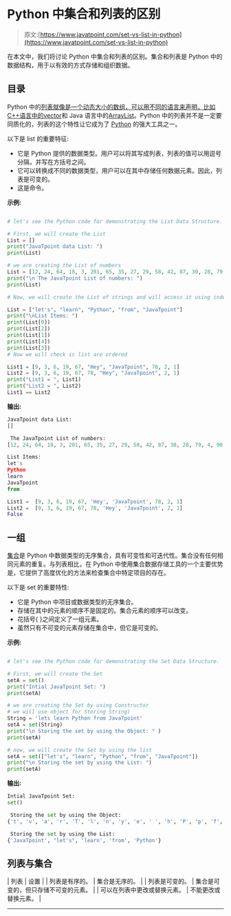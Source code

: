 # Python 中集合和列表的区别

> 原文:[https://www.javatpoint.com/set-vs-list-in-python](https://www.javatpoint.com/set-vs-list-in-python)

在本文中，我们将讨论 Python 中集合和列表的区别。集合和列表是 Python 中的数据结构，用于以有效的方式存储和组织数据。

## 目录

Python 中的[列表就像是一个动态大小的数组，可以用不同的语言来声明，比如 C++语言中的](https://www.javatpoint.com/python-lists)[vector](https://www.javatpoint.com/cpp-vector)和 Java 语言中的[ArrayList](https://www.javatpoint.com/java-arraylist)。Python 中的列表并不是一定要同质化的，列表的这个特性让它成为了 [Python](https://www.javatpoint.com/python-tutorial) 的强大工具之一。

以下是 list 的重要特征:

*   它是 Python 提供的数据类型。用户可以将其写成列表，列表的值可以用逗号分隔，并写在方括号之间。
*   它可以转换成不同的数据类型，用户可以在其中存储任何数据元素。因此，列表是可变的。
*   这是命令。

**示例:**

```py

# let's see the Python code for demonstrating the List Data Structure. 

# First, we will create the List
List = []
print("JavaTpoint data List: ")
print(List)

# we are creating the List of numbers
List = [12, 24, 64, 18, 3, 201, 65, 35, 27, 29, 58, 42, 87, 30, 28, 79, 4, 90]
print("\n The JavaTpoint List of numbers: ")
print(List)

# Now, we will create the List of strings and will access it using index method.

List = ["let's", "learn", "Python", "from", "JavaTpoint"]
print("\nList Items: ")
print(List[0]) 
print(List[2])
print(List[1])
print(List[4])
print(List[3])
# Now we will check is list are ordered

List1 = [9, 3, 6, 19, 67, "Hey", "JavaTpoint", 78, 2, 1]
List2 = [9, 3, 6, 19, 67, 78, "Hey", "JavaTpoint", 2, 1]
print("List1 = ", List1)
print("List2 = ", List2)
List1 == List2

```

**输出:**

```py
JavaTpoint data List: 
[]

 The JavaTpoint List of numbers: 
[12, 24, 64, 18, 3, 201, 65, 35, 27, 29, 58, 42, 87, 30, 28, 79, 4, 90]

List Items: 
let's
Python
learn
JavaTpoint
from

List1 =  [9, 3, 6, 19, 67, 'Hey', 'JavaTpoint', 78, 2, 1]
List2 =  [9, 3, 6, 19, 67, 78, 'Hey', 'JavaTpoint', 2, 1]
False

```

## 一组

[集合](https://www.javatpoint.com/python-set)是 Python 中数据类型的无序集合，具有可变性和可迭代性。集合没有任何相同元素的重复。与列表相比，在 Python 中使用集合数据存储工具的一个主要优势是，它提供了高度优化的方法来检查集合中特定项目的存在。

以下是 set 的重要特性:

*   它是 Python 中项目或数据类型的无序集合。
*   存储在其中的元素的顺序不是固定的。集合元素的顺序可以改变。
*   花括号{ }之间定义了一组元素。
*   虽然只有不可变的元素存储在集合中，但它是可变的。

**示例:**

```py

# let's see the Python code for demonstrating the Set Data Structure. 

# First, we will create the Set
setA = set()
print("Intial JavaTpoint Set: ")
print(setA)

# we are creating the Set by using Constructor
# we will use object for Storing String)
String = 'lets learn Python from JavaTpoint'
setA = set(String)
print("\n Storing the set by using the Object: " )
print(setA)

# now, we will create the Set by using the list
setA = set(["let's", "learn", "Python", "from", "JavaTpoint"])
print("\n Storing the set by using the List: ")
print(setA)

```

**输出:**

```py
Intial JavaTpoint Set: 
set()

 Storing the set by using the Object: 
{'t', 'v', 'a', 'r', 'T', 'l', 'n', 'y', 'e', ' ', 'h', 'P', 'p', 'f', 'o', 's', 'i', 'J', 'm'}

 Storing the set by using the List: 
{'JavaTpoint', "let's", 'learn', 'from', 'Python'}

```

## 列表与集合

| 列表 | 设置 |
| 列表是有序的。 | 集合是无序的。 |
| 列表是可变的。 | 集合是可变的，但只存储不可变的元素。 |
| 可以在列表中更改或替换元素。 | 不能更改或替换元素。 |

* * *
